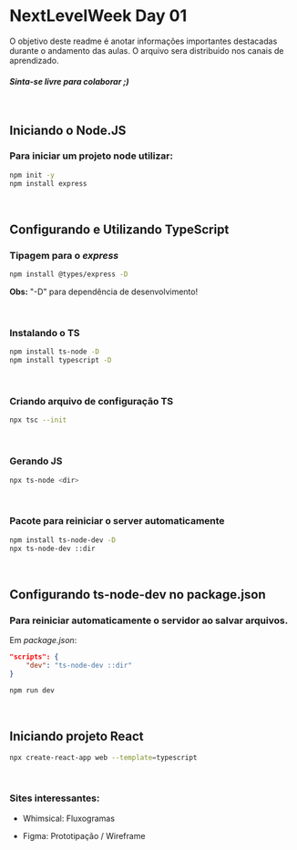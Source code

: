 # NextLevelWeek Day 01
O objetivo deste readme é anotar informações importantes destacadas durante o andamento das aulas. O arquivo sera distribuido nos canais de aprendizado.

#### *Sinta-se livre para colaborar ;)*
<br/>

## Iniciando o **Node.JS**
### Para iniciar um projeto node utilizar:
```bash
npm init -y
npm install express
```
<br/>

## Configurando e Utilizando **TypeScript**
### Tipagem para o *express*
```bash
npm install @types/express -D
```

**Obs:** "-D" para dependência de desenvolvimento! 

<br/>

### Instalando o TS
```bash
npm install ts-node -D
npm install typescript -D
```

<br/>

### Criando arquivo de configuração TS
```bash
npx tsc --init
```
<br/>

### Gerando JS
```bash
npx ts-node <dir>
```
<br/>

### Pacote para reiniciar o server automaticamente
```bash
npm install ts-node-dev -D
npx ts-node-dev ::dir
```
<br/>

## Configurando **ts-node-dev** no package.json
### Para reiniciar automaticamente o servidor ao salvar arquivos. 
Em *package.json*:
```json
"scripts": {
    "dev": "ts-node-dev ::dir"
}
```
```bash
npm run dev
```

<br/>

## Iniciando projeto React
```bash
npx create-react-app web --template=typescript
```

<br/>

### Sites interessantes:
- Whimsical: Fluxogramas

- Figma: Prototipação / Wireframe
